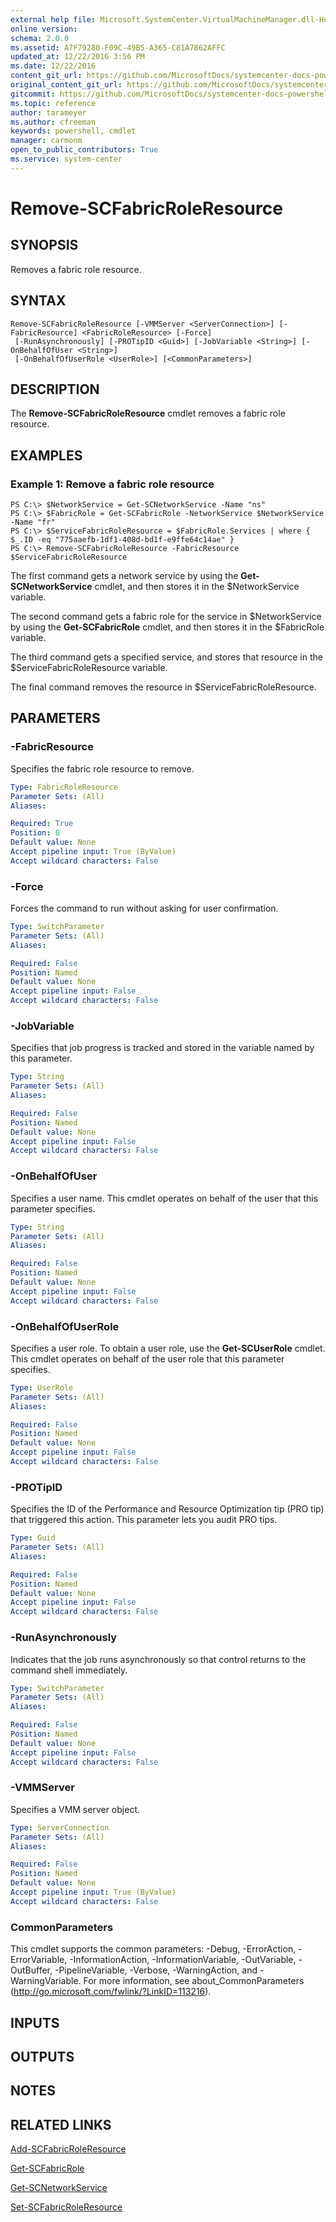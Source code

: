 ```yaml
---
external help file: Microsoft.SystemCenter.VirtualMachineManager.dll-Help.xml
online version: 
schema: 2.0.0
ms.assetid: A7F79280-F09C-49B5-A365-C81A7862AFFC
updated_at: 12/22/2016 3:56 PM
ms.date: 12/22/2016
content_git_url: https://github.com/MicrosoftDocs/systemcenter-docs-powershell/blob/master/systemcenter-cmdlets/SystemCenter2016/VirtualMachineManager/vlatest/Remove-SCFabricRoleResource.md
original_content_git_url: https://github.com/MicrosoftDocs/systemcenter-docs-powershell/blob/master/systemcenter-cmdlets/SystemCenter2016/VirtualMachineManager/vlatest/Remove-SCFabricRoleResource.md
gitcommit: https://github.com/MicrosoftDocs/systemcenter-docs-powershell/blob/96e5647587661652225fbdd2c797cd4d59d542bc/systemcenter-cmdlets/SystemCenter2016/VirtualMachineManager/vlatest/Remove-SCFabricRoleResource.md
ms.topic: reference
author: tarameyer
ms.author: cfreeman
keywords: powershell, cmdlet
manager: carmonm
open_to_public_contributors: True
ms.service: system-center
---
```


# Remove-SCFabricRoleResource

## SYNOPSIS
Removes a fabric role resource.

## SYNTAX

```
Remove-SCFabricRoleResource [-VMMServer <ServerConnection>] [-FabricResource] <FabricRoleResource> [-Force]
 [-RunAsynchronously] [-PROTipID <Guid>] [-JobVariable <String>] [-OnBehalfOfUser <String>]
 [-OnBehalfOfUserRole <UserRole>] [<CommonParameters>]
```

## DESCRIPTION
The **Remove-SCFabricRoleResource** cmdlet removes a fabric role resource.

## EXAMPLES

### Example 1: Remove a fabric role resource
```
PS C:\> $NetworkService = Get-SCNetworkService -Name "ns"
PS C:\> $FabricRole = Get-SCFabricRole -NetworkService $NetworkService -Name "fr"
PS C:\> $ServiceFabricRoleResource = $FabricRole.Services | where { $_.ID -eq "775aaefb-1df1-408d-bd1f-e9ffe64c14ae" }
PS C:\> Remove-SCFabricRoleResource -FabricResource $ServiceFabricRoleResource
```

The first command gets a network service by using the **Get-SCNetworkService** cmdlet, and then stores it in the $NetworkService variable.

The second command gets a fabric role for the service in $NetworkService by using the **Get-SCFabricRole** cmdlet, and then stores it in the $FabricRole variable.

The third command gets a specified service, and stores that resource in the $ServiceFabricRoleResource variable.

The final command removes the resource in $ServiceFabricRoleResource.

## PARAMETERS

### -FabricResource
Specifies the fabric role resource to remove.

```yaml
Type: FabricRoleResource
Parameter Sets: (All)
Aliases: 

Required: True
Position: 0
Default value: None
Accept pipeline input: True (ByValue)
Accept wildcard characters: False
```

### -Force
Forces the command to run without asking for user confirmation.

```yaml
Type: SwitchParameter
Parameter Sets: (All)
Aliases: 

Required: False
Position: Named
Default value: None
Accept pipeline input: False
Accept wildcard characters: False
```

### -JobVariable
Specifies that job progress is tracked and stored in the variable named by this parameter.

```yaml
Type: String
Parameter Sets: (All)
Aliases: 

Required: False
Position: Named
Default value: None
Accept pipeline input: False
Accept wildcard characters: False
```

### -OnBehalfOfUser
Specifies a user name.
This cmdlet operates on behalf of the user that this parameter specifies.

```yaml
Type: String
Parameter Sets: (All)
Aliases: 

Required: False
Position: Named
Default value: None
Accept pipeline input: False
Accept wildcard characters: False
```

### -OnBehalfOfUserRole
Specifies a user role.
To obtain a user role, use the **Get-SCUserRole** cmdlet.
This cmdlet operates on behalf of the user role that this parameter specifies.

```yaml
Type: UserRole
Parameter Sets: (All)
Aliases: 

Required: False
Position: Named
Default value: None
Accept pipeline input: False
Accept wildcard characters: False
```

### -PROTipID
Specifies the ID of the Performance and Resource Optimization tip (PRO tip) that triggered this action.
This parameter lets you audit PRO tips.

```yaml
Type: Guid
Parameter Sets: (All)
Aliases: 

Required: False
Position: Named
Default value: None
Accept pipeline input: False
Accept wildcard characters: False
```

### -RunAsynchronously
Indicates that the job runs asynchronously so that control returns to the command shell immediately.

```yaml
Type: SwitchParameter
Parameter Sets: (All)
Aliases: 

Required: False
Position: Named
Default value: None
Accept pipeline input: False
Accept wildcard characters: False
```

### -VMMServer
Specifies a VMM server object.

```yaml
Type: ServerConnection
Parameter Sets: (All)
Aliases: 

Required: False
Position: Named
Default value: None
Accept pipeline input: True (ByValue)
Accept wildcard characters: False
```

### CommonParameters
This cmdlet supports the common parameters: -Debug, -ErrorAction, -ErrorVariable, -InformationAction, -InformationVariable, -OutVariable, -OutBuffer, -PipelineVariable, -Verbose, -WarningAction, and -WarningVariable. For more information, see about_CommonParameters (http://go.microsoft.com/fwlink/?LinkID=113216).

## INPUTS

## OUTPUTS

## NOTES

## RELATED LINKS

[Add-SCFabricRoleResource](xref:SystemCenter2016/VirtualMachineManager/vlatest/Add-SCFabricRoleResource.md)

[Get-SCFabricRole](xref:SystemCenter2016/VirtualMachineManager/vlatest/Get-SCFabricRole.md)

[Get-SCNetworkService](xref:SystemCenter2016/VirtualMachineManager/vlatest/Get-SCNetworkService.md)

[Set-SCFabricRoleResource](xref:SystemCenter2016/VirtualMachineManager/vlatest/Set-SCFabricRoleResource.md)

